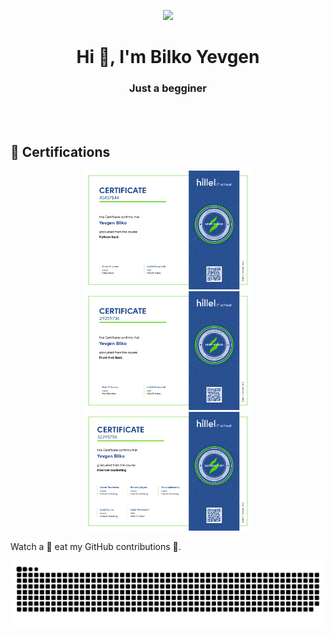 
<p align="center">
  <img width="45%" height="auto" src="https://user-images.githubusercontent.com/72156168/130989446-dffc4c7e-3b3d-4177-a877-6c90e9d6e292.png" />
  </p>
<h1 align="center">Hi 👋, I'm Bilko Yevgen</h1>
<h3 align="center">Just a begginer</h3>

<br>
<br>

## 📜 Certifications

<p align="center">
  <a href="https://certificate.ithillel.ua/view/45457844">
    <img alt="Hillel: Python Basic" src="Images/Python-Basic.png" width="auto" height="190" />
  </a>
  <a href="https://certificate.ithillel.ua/view/29059734">
    <img alt="Hillel: Front-End Basic" src="Images/Front-End-Basic.png" width="auto" height="190"  />
  </a>
  <a href="https://certificate.ithillel.ua/view/32395756">
    <img alt="Hillel: Internet Marketing" src="Images/Internet-Marketing.png" width="auto" height="190"/>
  </a>
</p>


Watch a 🐍 eat my GitHub contributions 🍏.

![GitHubContributionsSnake](https://github.com/BilkoYevgen/BilkoYevgen/blob/GitHubContributionsSnakeImage/github-contribution-grid-snake.svg)
